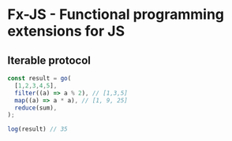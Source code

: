 # Fx-JS - Functional programming extensions for JS

## Iterable protocol
```javascript
const result = go(
  [1,2,3,4,5],
  filter((a) => a % 2), // [1,3,5]
  map((a) => a * a), // [1, 9, 25]
  reduce(sum),
);

log(result) // 35
```
